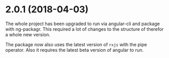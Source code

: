 # 2.0.1 (2018-04-03)

The whole project has been upgraded to run via angular-cli and package with ng-packagr. This required a lot of changes to the structure of therefor a whole new version.

The package now also uses the latest version of `rxjs` with the pipe operator. Also it requires the latest beta version of angular to run.
